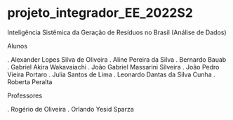 # projeto_integrador_EE_2022S2
 Inteligência Sistêmica da Geração de Resíduos no Brasil (Análise de Dados)
 
 Alunos
 
. Alexander Lopes Silva de Oliveira
. Aline Pereira da Silva
. Bernardo Bauab
. Gabriel Akira Wakavaiachi
. João Gabriel Massarini Silveira
. João Pedro Vieira Portaro
. Julia Santos de Lima 
. Leonardo Dantas da Silva Cunha
. Roberta Peralta

Professores

. Rogério de Oliveira 
. Orlando Yesid Sparza

